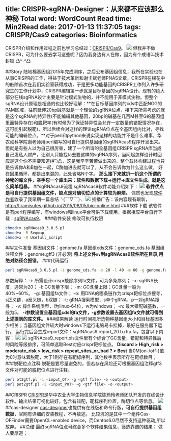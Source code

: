 title: CRISPR-sgRNA-Designer：从来都不应该那么神秘
Total word: WordCount
Read time: Min2Read
date: 2017-01-13 11:37:05
tags: CRISPR/Cas9
categories: Bioinformatics
---
CRISPR介绍和作用过程之前也学习总结过：[CRISPR/Cas9](http://tiramisutes.github.io/2015/09/13/CRISPR-Cas9.html)。
![](http://7xk19o.com1.z0.glb.clouddn.com/crisp.png)
但我并不做CRISPR，可为什么要去学习这些呢？因为我身边有人在做，因为有个成语叫技术封锁 凸^-^凸
<!--more-->
##Story
<i class="fa fa-history" aria-hidden="true"></i> 陆地棉基因组2015年完成测序，之后公布基因组信息，我所在实验也在从事CRISPR的工作，得益于技术革新和谢卡斌老师PNAS文章，CRISPR在棉花中的敲除首次在我们实验室获得成功，于是更多功能基因的CRISPR工作列入许多研究生的工作计划中，CRISPR编辑第一步就是目标基因的sgRNA设计。现有的绝大部分在线sgRNA设计主要是针对模式生物的，并不能用于非模式生物。但整个sgRNA设计原理是相通的也比较好理解：**在目标基因序列的cds中匹配NGG的PAM区域，往前延伸20bp碱基就是一个理论的sgRNA位点，接下来所需考虑的就是这个sgRNA的特异性(不能编辑其他基因，20bp的碱基在几百M甚至G的基因组里面特异存在)和脱靶率(有时候为了保证特异性会允许一定数量的错配情况存在，这可能引起脱靶)，所以后续会对这样的理论sgRNA位点在全基因组内比对，寻找可能的编辑位点。**对于perl和python来说实现这样的功能并不是什么难事，华农动科学院谢老师用perl编写的可自行提供基因组的sgRNAcas9程序开发出来。
但就是有些人以为自己很厉害，建了一个所谓的全基因组CRISPR sgRNA库当成自己发私人财产，让别人只能找ta去要这样的sgRNA序列，当问起怎样设计时回应是这个你不需要知道(#‵′)凸，这是我辛辛苦苦做出来的，整个载体构建过程也只是告诉你A和B加在一起，C酶加进去就可以了，从不会告诉你为什么这么做。
好在因果循环，都是出来混的，此处省略N个字。
**那么接下来就扒一扒这个所谓的神秘的库文件，亲手怼一个库出来：软件和数据下载→运行→库文件生成。就是这么简单粗暴。**
##sgRNAcas9流程
sgRNAcas9软件功能介绍如下：
![](http://7xk19o.com1.z0.glb.clouddn.com/sgRNAcas9.jpg)
**软件优点是可自行提供基因组文件，缺点是对酶切位点的计算较为麻烦。**
偶然也发现[软件作者](http://www.biootools.com/cn/col.jsp?id=168)收录了我早期一篇总结╰(￣▽￣)╮
![](http://7xk19o.com1.z0.glb.clouddn.com/bio.png)
<i class="fa fa-handshake-o" aria-hidden="true"></i>插播广告：该内容现有跟新，http://tiramisutes.github.io/2015/08/05/bio-online.html
###软件下载
该软件是有perl程序编写，有windows和linux平台可供下载使用，根据相应平台自行下载：<i class="fa fa-download" aria-hidden="true"></i>[sgRNAcas9](http://www.biootools.com/col.jsp?id=143)。
###软件安装
修改可执行权限
``` bash
chmod+x sgRNAcas9_3.0.5.pl
chmod+x -R Seqmap
chmod+x -R Usefull_Script
```
###文件准备
<i class="fa fa-file-text" aria-hidden="true"></i>基因组文件：genome.fa
<i class="fa fa-file-text" aria-hidden="true"></i>基因组cds文件：genome_cds.fa
<i class="fa fa-file-text" aria-hidden="true"></i>基因组注释文件：genome.gff3 (非必须)
**将上述文件<code>mv</code>到sgRNAcas9软件所在目录,用绝对路径会报错。**
###代码运行
``` bash
perl sgRNAcas9_3.0.5.pl -i genome_cds.fa -x 20 -l 40 -m 60 -g genome.fa -o b -t s -v l -n 5
```
<i class="fa fa-cog" aria-hidden="true"></i>参数解释：
-i:	所需设计crispr敲除序列fa文件，可为多条序列；
-x:	sgRNA长度，通常为20；
-l:	GC含量下限；
-m:	GC含量上限；GC含量一般为40%~60%。
-g:	基因组fa文件；
-o:	用DNA的哪条链作为crispr靶标位点搜寻，s正义链，a反义链，b双链；
-t:	gRNA搜索模型，s单个gRNA，p一对gRNA搜寻；
-v:	操作系统类型，l为linux-64位，w为windows；
-n:	最大错配碱基数，一般为5。
**-i参数设置全基因组cds的fa文件，-g参数设置去基因组fa文件就可得到上述提到的库文件。**
###结果解读
运行时间视所选物种基因组大小和目标基因多少相关；当基因组文件较大时windows下运行电脑易卡挂掉，最好在服务器下运行。
运行完后会生成report文件：sgRNAcas9.report_20.b.rhp.fa，包含以下内容：
![](http://7xk19o.com1.z0.glb.clouddn.com/sgRNAreport.png)
![](http://7xk19o.com1.z0.glb.clouddn.com/How_to_use_sgRNAcas9.jpg)
sgRNAcas9_report.xls文件里有个综合了GC含量，错配和特异性后的风险等级排序，可简单选取Best对应crispr靶标位点。
**Discard > High_risk > moderate_risk > low_risk > repeat_sites_or_bad ? > Best**
当0M(on-/off-)值为0时意味着脱靶，大于1则存在有靶标序列，其他数字表示所存在靶标数目；
###脱靶位点注释
脱靶是要尽量避免的，但若存在风险还可根据基因组注释gff3文件对可能的脱靶位点进行注释。
``` bash
perl ot2gtf.pl -i <input_OT> -g <gtf file> -o <output>
perl pot2gtf.pl -i <input_POT> -g <gtf file> -o <output>
```
##CRISPR
[CRISPR](http://cbi.hzau.edu.cn/cgi-bin/CRISPR#)是华中农业大学生物信息学院陈玲玲老师团队开发的在线设计软件。输出结果可视化较好，包含有错配，靶标序列位置，酶切位点等信息。
![](http://7xk19o.com1.z0.glb.clouddn.com/CRISPR.png)
##cas-designer
[cas-designer](http://www.rgenome.net/cas-designer/portable)也提供有在线版和命令行版，**可自行提供基因组数据**，官网有详细的安装教程，不再敖述。
比较坑的是其中一个组件Cas-OFFinder需要OpenCL-enabled device，而Centos6.0尽然不支持这种驱动,所以放弃。
##总结
最终sgRNA位点可综合多个软件结果信息，筛选靠谱的结果；
做人要厚道；
